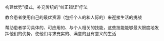 构建优势”模式，补充传统的“纠正错误”疗法

教会患者使用自己的最优资源（包括个人的和人际的）来迎接生活的挑战

帮助患者学习具体的、可应用的、与个人相关的技能，这些技能能够最大限度地发挥他们的优势，使他们寻求充实的、满意的且有意义的生活
